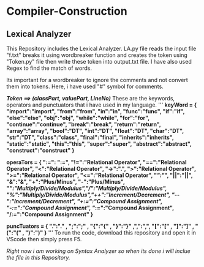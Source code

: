 # Compiler-Construction
## Lexical Analyzer
This Repository includes the Lexical Analyzer.
LA.py file reads the input file "f.txt" breaks it using wordbreaker function and creates the token using "Token.py" file then write these token into output.txt file.
I have also used Regex to find the match of words.

Its important for a wordbreaker to ignore the comments and not convert them into tokens. Here, i have used "#" symbol for comments.

***Token ==> (classPart, valuePart, LineNo)***
These are the keywords, operators and punctuators that i have used in my language.
'''
**keyWord = {
    "import":"import", "from":"from", "in":"in", "func":"func", "if":"if", "else":"else", "obj":"obj",
    "while":"while", "for":"for", "continue":"continue", "break":"break", "return":"return", "array":"array",
    "bool":"DT", "int":"DT",  "float":"DT", "char":"DT", "str":"DT", "class":"class", "final":"final",
    "inherits":"inherits", "static":"static", "this":"this", "super":"super", "abstract":"abstract", 
    "construct":"construct"
}**

**operaTors = {
    ":=": ":=", "!=":"Relational Operator", "==":"Relational Operator", "<":"Relational Operator", "->":".",
    ">":"Relational Operator", ">=":"Relational Operator", "<=":"Relational Operator", "*":"*", "||":"||",
    "&":"&", "+":"Plus/Minus", "-":"Plus/Minus", "*":"Multiply/Divide/Modulus","/":"Multiply/Divide/Modulus",
    "%":"Multiply/Divide/Modulus","++":"Increment/Decrement", "--":"Increment/Decrement",
    "+:=":"Compound Assignment", "-:=":"Compound Assignment", "*:=":"Compound Assignment", "/:=":"Compound Assignment"
 }**

**puncTuators = {
    ".":"." , ";":";" , "{":"{" , "}":"}" ,",":",", "[":"[" , "]":"]" , "(":"(" , ")":")" 
}**
'''
To run the code, download this repository and open it in VScode then simply press F5.

_Right now i am working on Syntax Analyzer so when its done i will inclue the file in this Repository._
